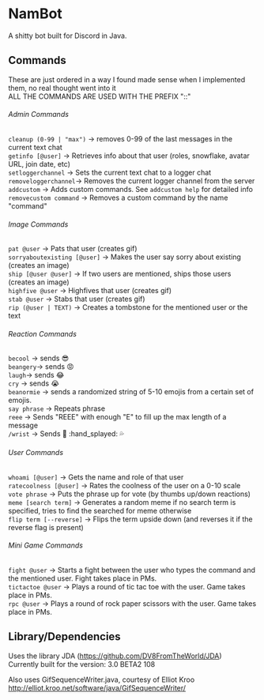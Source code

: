 # NamBot

A shitty bot built for Discord in Java.  

## Commands
These are just ordered in a way I found made sense when I implemented them, no real thought went into it  
ALL THE COMMANDS ARE USED WITH THE PREFIX "::"  

###### Admin Commands
`cleanup (0-99 | "max")` -> removes 0-99 of the last messages in the current text chat  
`getinfo [@user]` -> Retrieves info about that user (roles, snowflake, avatar URL, join date, etc)  
`setloggerchannel` -> Sets the current text chat to a logger chat  
`removeloggerchannel`-> Removes the current logger channel from the server  
`addcustom` -> Adds custom commands. See `addcustom help` for detailed info  
`removecustom command` -> Removes a custom command by the name "command"  

###### Image Commands
`pat @user` -> Pats that user (creates gif)  
`sorryaboutexisting [@user]` -> Makes the user say sorry about existing (creates an image)  
`ship [@user @user]` -> If two users are mentioned, ships those users (creates an image)  
`highfive @user` -> Highfives that user (creates gif)  
`stab @user` -> Stabs that user (creates gif)  
`rip (@user | TEXT)` -> Creates a tombstone for the mentioned user or the text  

###### Reaction Commands
`becool` -> sends :sunglasses:  
`beangery`-> sends :rage:  
`laugh`-> sends :joy:  
`cry` -> sends :sob:  
`beanormie` -> sends a randomized string of 5-10 emojis from a certain set of emojis.  
`say phrase` -> Repeats phrase  
`reee` -> Sends "REEE" with enough "E" to fill up the max length of a message  
`/wrist` -> Sends :knife: :hand_splayed: :sweat_drops:  

###### User Commands
`whoami [@user]` -> Gets the name and role of that user  
`ratecoolness [@user]` -> Rates the coolness of the user on a 0-10 scale  
`vote phrase` -> Puts the phrase up for vote (by thumbs up/down reactions)  
`meme [search term]` -> Generates a random meme if no search term is specified, tries to find the searched for meme otherwise  
`flip term [--reverse]` -> Flips the term upside down (and reverses it if the reverse flag is present)  

###### Mini Game Commands
`fight @user` -> Starts a fight between the user who types the command and the mentioned user. Fight takes place in PMs.  
`tictactoe @user` -> Plays a round of tic tac toe with the user. Game takes place in PMs.  
`rpc @user` -> Plays a round of rock paper scissors with the user. Game takes place in PMs.  

## Library/Dependencies
Uses the library JDA (https://github.com/DV8FromTheWorld/JDA)  
Currently built for the version: 3.0 BETA2 108  

Also uses GifSequenceWriter.java, courtesy of Elliot Kroo  
http://elliot.kroo.net/software/java/GifSequenceWriter/

